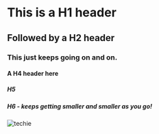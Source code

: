# This is a H1 header
## Followed by a H2 header
### This just keeps going on and on.
#### A H4 header here
##### H5
##### H6 - keeps getting smaller and smaller as you go!

![techie](https://github.com/user-attachments/assets/c76c99c9-0e35-40f5-b794-a2b59cbe0040)
